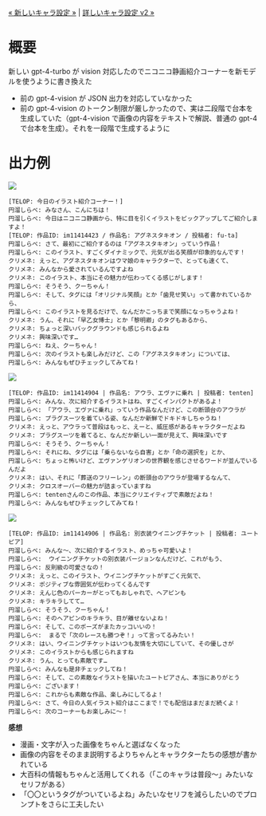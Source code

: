 [« 新しいキャラ設定 »](./10_new_characters.md) | [詳しいキャラ設定 v2 »](./12_detailed_characters.md)

# 概要

新しい gpt-4-turbo が vision 対応したのでニコニコ静画紹介コーナーを新モデルを使うように書き換えた

- 前の gpt-4-vision が JSON 出力を対応していなかった
- 前の gpt-4-vision のトークン制限が厳しかったので、実は二段階で台本を生成していた（gpt-4-vision で画像の内容をテキストで解説、普通の gpt-4 で台本を生成）。それを一段階で生成するように

# 出力例

![](https://lohas.nicoseiga.jp/thumb/11414423i)

```
[TELOP: 今日のイラスト紹介コーナー！]
円溜しらべ: みなさん、こんにちは！
円溜しらべ: 今日はニコニコ静画から、特に目を引くイラストをピックアップしてご紹介しますよ！
[TELOP: 作品ID: im11414423 / 作品名: アグネスタキオン / 投稿者: fu-ta]
円溜しらべ: さて、最初にご紹介するのは「アグネスタキオン」っていう作品！
円溜しらべ: このイラスト、すごくダイナミックで、元気が出る笑顔が印象的なんです！
クリメネ: えっと、アグネスタキオンはウマ娘のキャラクターで、とっても速くて、
クリメネ: みんなから愛されているんですよね
クリメネ: このイラスト、本当にその魅力が伝わってくる感じがします！
円溜しらべ: そうそう、クーちゃん！
円溜しらべ: そして、タグには「オリジナル笑顔」とか「歯見せ笑い」って書かれているから、
円溜しらべ: このイラストを見るだけで、なんだかこっちまで笑顔になっちゃうよね！
クリメネ: うん、それに「早乙女博士」とか「黎明卿」のタグもあるから、
クリメネ: ちょっと深いバックグラウンドも感じられるよね
クリメネ: 興味深いです…
円溜しらべ: ねえ、クーちゃん！
円溜しらべ: 次のイラストも楽しみだけど、この「アグネスタキオン」については、
円溜しらべ: みんなもぜひチェックしてみてね！
```

![](https://lohas.nicoseiga.jp/thumb/11414904i)

```
[TELOP: 作品ID: im11414904 | 作品名: アウラ、エヴァに乗れ | 投稿者: tenten]
円溜しらべ: みんな、次に紹介するイラストはね、すごくインパクトがあるよ！
円溜しらべ: 「アウラ、エヴァに乗れ」っていう作品なんだけど、この断頭台のアウラが
円溜しらべ: プラグスーツを着ている姿、なんだか新鮮でドキドキしちゃうね！
クリメネ: えっと、アウラって普段はもっと、えーと、威圧感があるキャラクターだよね
クリメネ: プラグスーツを着てると、なんだか新しい一面が見えて、興味深いです
円溜しらべ: そうそう、クーちゃん！
円溜しらべ: それにね、タグには「乗らないなら自害」とか「命の選択を」とか、
円溜しらべ: ちょっと怖いけど、エヴァンゲリオンの世界観を感じさせるワードが並んでいるんだよ
クリメネ: はい、それに「葬送のフリーレン」の断頭台のアウラが登場するなんて、
クリメネ: クロスオーバーの魅力が詰まっていますね
円溜しらべ: tentenさんのこの作品、本当にクリエイティブで素敵だよね！
円溜しらべ: みんなもぜひチェックしてみてね！
```

![](https://lohas.nicoseiga.jp/thumb/11414906i)

```
[TELOP: 作品ID: im11414906 | 作品名: 別衣装ウイニングチケット | 投稿者: ユートピア]
円溜しらべ: みんな〜、次に紹介するイラスト、めっちゃ可愛いよ！
円溜しらべ:  ウイニングチケットの別衣装バージョンなんだけど、これがもう、
円溜しらべ: 反則級の可愛さなの！
クリメネ: えっと、このイラスト、ウイニングチケットがすごく元気で、
クリメネ: ポジティブな雰囲気が伝わってくるんです
クリメネ: えんじ色のパーカーがとってもおしゃれで、ヘアピンも
クリメネ: キラキラしてて…
円溜しらべ: そうそう、クーちゃん！
円溜しらべ: そのヘアピンのキラキラ、目が離せないよね！
円溜しらべ: そして、このポーズがまたカッコいいの！
円溜しらべ:  まるで「次のレースも勝つぞ！」って言ってるみたい！
クリメネ: はい、ウイニングチケットはいつも友情を大切にしていて、その優しさが
クリメネ: このイラストからも感じられますね
クリメネ: うん、とっても素敵です…
円溜しらべ: みんなも是非チェックしてね！
円溜しらべ: そして、この素敵なイラストを描いたユートピアさん、本当にありがとう
円溜しらべ: ございます！
円溜しらべ: これからも素敵な作品、楽しみにしてるよ！
円溜しらべ: さて、今日の人気イラスト紹介はここまで！でも配信はまだまだ続くよ！
円溜しらべ: 次のコーナーもお楽しみに〜！
```

**感想**

- 漫画・文字が入った画像をちゃんと選ばなくなった
- 画像の内容をそのまま説明するよりちゃんとキャラクターたちの感想が書かれている
- 大百科の情報もちゃんと活用してくれる（「このキャラは普段〜」みたいなセリフがある）
- 「〇〇というタグがついているよね」みたいなセリフを減らしたいのでプロンプトをさらに工夫したい
